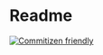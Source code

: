 <!-- before to use this project make sure you have installed the Commitizen CLI tools -->

# Readme

[![Commitizen friendly](https://img.shields.io/badge/commitizen-friendly-brightgreen.svg)](http://commitizen.github.io/cz-cli/)
